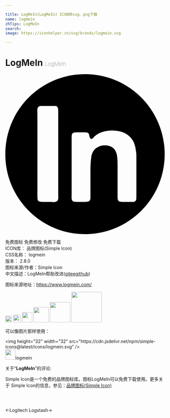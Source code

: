 ```yaml
---

title: LogMeIn(LogMeIn) ICON转svg、png下载
name: logmein
zhTips: LogMeIn
search: 
image: https://iconhelper.cn/svg/brands/logmein.svg

---
```


# LogMeIn  <small style="font-size: 60%;font-weight: 100">LogMeIn</small>

<div id="svg" class="svg-wrap">
<svg role="img" xmlns="http://www.w3.org/2000/svg" viewBox="0 0 24 24"><title>LogMeIn icon</title><path d="M12 0C5.372 0 0 5.373 0 12s5.372 12 12 12 12-5.373 12-12S18.628 0 12 0zM5.379 4.768h1.74c.147 0 .288.004.424.01a.376.376 0 01.303.152.684.684 0 01.11.364c.007.149.01.31.01.484v12.093c0 .176.004.37.01.587.006.216-.024.377-.091.485-.054.094-.174.17-.363.222a.754.754 0 01-.304.02 2.533 2.533 0 00-.323-.02H5.702c-.149 0-.286-.006-.415-.02a.572.572 0 01-.314-.12.48.48 0 01-.12-.304 4.164 4.164 0 01-.02-.424V6.203c0-.188-.004-.41-.01-.667-.007-.255.024-.437.09-.545a.595.595 0 01.264-.202c.04 0 .078-.004.11-.01a.536.536 0 01.092-.011zm10.527 3.687c.201-.008.386-.001.548.019.565.032 1.053.144 1.464.338.539.257.963.634 1.273 1.133.095.148.168.307.222.475.055.169.11.34.164.515.026.108.042.21.05.304.005.094.023.19.05.284 0 .08.007.134.02.16.027.19.04.385.04.587v5.661c0 .257-.004.503-.01.738-.008.237-.105.39-.294.456a.91.91 0 01-.283.04h-1.415c-.163 0-.307-.01-.435-.03a.418.418 0 01-.293-.173.613.613 0 01-.09-.313 8.825 8.825 0 01-.01-.416v-4.426c0-.5-.02-.961-.06-1.386-.042-.424-.163-.785-.365-1.082a1.427 1.427 0 00-.668-.51c-.186-.095-.488-.156-.827-.156-.397 0-.74.083-.912.207-.139.057-.26.124-.362.197-.433.31-.688.762-.77 1.354-.08.594-.123 1.261-.123 2.002v4.125c0 .121-.02.223-.06.304a.42.42 0 01-.323.262c-.149.027-.33.04-.545.04H10.88c-.15 0-.297-.006-.446-.02-.148-.013-.256-.06-.323-.142-.095-.12-.139-.294-.131-.525.006-.23.009-.446.009-.647V9.6c0-.147.004-.282.01-.403a.507.507 0 01.112-.305.24.24 0 01.132-.09c.06-.02.124-.037.191-.05h.102c.068-.014.138-.022.212-.022h1.06c.109 0 .214.005.316.012.1.006.19.023.271.05.095.04.16.1.193.181.03.072.03.147.054.24.056.23.118.486.291.508.08.01.159-.025.224-.09.031-.022.114-.11.14-.144.095-.114.28-.278.388-.346.078-.058.142-.1.202-.136.192-.134.483-.261.832-.36.014-.006.028-.012.042-.016.112-.036.225-.062.342-.077l.159-.029c.224-.038.442-.06.643-.068Z"/></svg>
</div>
<detail full-name='logmein'></detail>

<div class="detail-page">
<p>
<span><span class="badge-success badge">免费图标</span> <span class="badge-success badge">免费修改</span>  <span class="badge-success badge">免费下载</span> </span>
<br/>
<span>
ICON库：
<span class="badge-secondary badge">品牌图标(Simple Icon)</span> 
</span>
<br/>
<span>
CSS名称：
<span class="badge-secondary badge">logmein</span> 
</span>

<br/>
<span>
版本：
<span class="badge-secondary badge">2.8.0</span> 
</span>
<br/>
<span>图标来源/作者：<span class="badge-light badge">Simple Icon</span></span> 
<br/>
<span class="zh-detail">中文描述：<span class="badge-primary badge">LogMeIn</span><span class="help-link"><span>帮助改进</span>(<a href="https://gitee.com/liuwave/icon-helper/edit/master/json/brands/logmein.json" target="_blank" rel="noopener noreferrer">gitee</a><a href="https://github.com/liuwave/icon-helper/edit/master/json/brands/logmein.json" target="_blank" rel="noopener noreferrer">github</a></span>)</span><br/>
</p>
</div><div class="description description alert alert-light"><p>图标来源地址：<a href="https://www.logmein.com/" target="_blank" rel="noopener noreferrer">https://www.logmein.com/</a></p></div>
<div class="alert alert-dark">
<img height="21" width="21" src="https://cdn.jsdelivr.net/npm/simple-icons@latest/icons/logmein.svg" />
<img height="24" width="24" src="https://cdn.jsdelivr.net/npm/simple-icons@latest/icons/logmein.svg" />
<img height="32" width="32" src="https://cdn.jsdelivr.net/npm/simple-icons@latest/icons/logmein.svg" />
<img height="48" width="48" src="https://cdn.jsdelivr.net/npm/simple-icons@latest/icons/logmein.svg" />
<img height="64" width="64" src="https://cdn.jsdelivr.net/npm/simple-icons@latest/icons/logmein.svg" />
<img height="96" width="96" src="https://cdn.jsdelivr.net/npm/simple-icons@latest/icons/logmein.svg" />

</div>
<div>
  <p>可以像图片那样使用：    
  </p>
  <div class="alert alert-primary" style="font-size: 14px">
    &lt;img height="32" width="32" src="https://cdn.jsdelivr.net/npm/simple-icons@latest/icons/logmein.svg" /&gt;
    <copy-btn content='<img height="32" width="32" src="https://cdn.jsdelivr.net/npm/simple-icons@latest/icons/logmein.svg" />'></copy-btn>
  </div>
  <div class="alert alert-secondary">
    <img height="32" width="32" src="https://cdn.jsdelivr.net/npm/simple-icons@latest/icons/logmein.svg" />logmein
    <copy-btn content="logmein" btn-title="复制图标名称"></copy-btn>
  </div>
</div>
<div class="icon-detail__container">
<p>关于“<b>LogMeIn</b>”的评论:</p>
</div>
<Vssue title="关于“LogMeIn”的评论" />
<div><p>Simple Icon是一个免费的品牌图标库。图标LogMeIn可以免费下载使用。更多关于  Simple Icon的信息，参见：<a target="_blank" href="https://iconhelper.cn/brands.html">品牌图标(Simple Icon)</a>
</p></div>


<div style="padding:2rem 0 " class="page-nav"><p class="inner"><span class="prev">←<router-link to="/icon/logitech.html">Logitech</router-link></span> <span class="next"><router-link to="/icon/logstash.html">Logstash</router-link>→</span></p></div>
